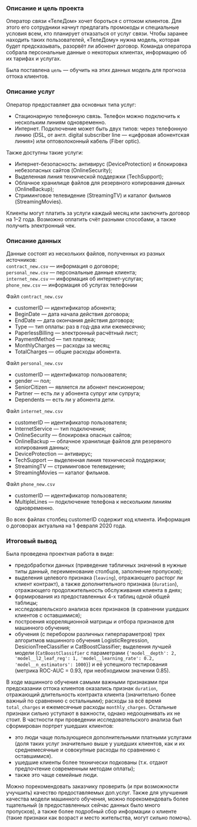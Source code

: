 ### Описание и цель проекта
Оператор связи «ТелеДом» хочет бороться с оттоком клиентов. Для этого его сотрудники начнут предлагать промокоды и специальные условия всем, кто планирует отказаться от услуг связи. Чтобы заранее находить таких пользователей, «ТелеДому» нужна модель, которая будет предсказывать, разорвёт ли абонент договор. Команда оператора собрала персональные данные о некоторых клиентах, информацию об их тарифах и услугах.  

Была поставлена `цель` — обучить на этих данных модель для прогноза оттока клиентов.

### Описание услуг

Оператор предоставляет два основных типа услуг:   
- Стационарную телефонную связь. Телефон можно подключить к нескольким линиям одновременно.  
- Интернет. Подключение может быть двух типов: через телефонную линию (DSL, от англ. digital subscriber line — «цифровая абонентская линия») или оптоволоконный кабель (Fiber optic).  

Также доступны такие услуги:  
- Интернет-безопасность: антивирус (DeviceProtection) и блокировка небезопасных сайтов (OnlineSecurity);
- Выделенная линия технической поддержки (TechSupport);
- Облачное хранилище файлов для резервного копирования данных (OnlineBackup);
- Стриминговое телевидение (StreamingTV) и каталог фильмов (StreamingMovies).  

Клиенты могут платить за услуги каждый месяц или заключить договор на 1–2 года. Возможно оплатить счёт разными способами, а также получить электронный чек.

### Описание данных

Данные состоят из нескольких файлов, полученных из разных источников:  
`contract_new.csv` — информация о договоре;  
`personal_new.csv` — персональные данные клиента;  
`internet_new.csv` — информация об интернет-услугах;  
`phone_new.csv` — информация об услугах телефонии  

Файл `contract_new.csv` 
- customerID — идентификатор абонента;
- BeginDate — дата начала действия договора;
- EndDate — дата окончания действия договора;
- Type — тип оплаты: раз в год-два или ежемесячно;
- PaperlessBilling — электронный расчётный лист;
- PaymentMethod — тип платежа;
- MonthlyCharges — расходы за месяц;
- TotalCharges — общие расходы абонента.

Файл `personal_new.csv`
- customerID — идентификатор пользователя;
- gender — пол;
- SeniorCitizen — является ли абонент пенсионером;
- Partner — есть ли у абонента супруг или супруга;
- Dependents — есть ли у абонента дети.

Файл `internet_new.csv`
- customerID — идентификатор пользователя;
- InternetService — тип подключения;
- OnlineSecurity — блокировка опасных сайтов;
- OnlineBackup — облачное хранилище файлов для резервного копирования данных;
- DeviceProtection — антивирус;
- TechSupport — выделенная линия технической поддержки;
- StreamingTV — стриминговое телевидение;
- StreamingMovies — каталог фильмов.

Файл `phone_new.csv`
- customerID — идентификатор пользователя;
- MultipleLines — подключение телефона к нескольким линиям одновременно.

Во всех файлах столбец customerID содержит код клиента. Информация о договорах актуальна на 1 февраля 2020 года.

### Итоговый вывод
Была проведена проектная работа в виде:
- предобработки данных (приведение табличных значений в нужные типы данный, переименование столбцов, заполнение пропусков);  
- выделения целевого признака (`leaving`), отражающего расторг ли клиент контракт), а также дополнительного признака (`duration`), отражающего продолжительность обслуживания клиента в днях;  
- формирования из предоставленных 4-х таблиц одной общей таблицы;  
- исследовательского анализа всех признаков (в сравнении ушедших клиентов с оставшимися);
- построения корреляционной матрицы и отбора признаков для машинного обучения; 
- обучения (с перебором различных гиперпараметров) трех алгоритмов машинного обучения LogisticRegression, DesicionTreeClassifier и CatBoostClassifier; выделения лучшей модели (`CatBoostClassifier` с параметрами `{'model__depth': 2, 'model__l2_leaf_reg': 1, 'model__learning_rate': 0.2, 'model__n_estimators': 1000}`) и её успешного тестирования (метрика ROC-AUC = 0.93, при необходимом значении 0.85).

В ходе машинного обучения самыми важными признаками при предсказании оттока клиентов оказались признак `duration`, отражающий длительность контракта клиента (значительно более важный по сравнению с остальными); расходы за всё время `total_charges` и ежемесячные расходы `monthly_charges`. Остальные признаки сильно уступают в важности, однако недооценивать их не стоит. В частности при проведении исследовательского анализа был сформирован портрет ушедших клиентов:
- это люди чаще пользующиеся дополнительными платными услугами (доля таких услуг значительно выше у ушедших клиентов, как и их среднемесячные и совокупные расходы по сравнению с оставшимися).  
- ушедшие клиенты более технически подкованы (т.к. отдают предпочтение современным методам оплаты);   
- также это чаще семейные люди.  

Можно порекомендовать заказчику проверить (и при возможности учучшить) качество предоставляемых доп.услуг.
Также для улучшения качества модели машинного обучения, можно порекомендовать более тщательный (в предоставленных сейчас данных было много пропусков), а также более подробный сбор информации о клиенте (такие признаки как возраст и место жительства, могут сильно помочь).
